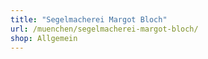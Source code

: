```yaml
---
title: "Segelmacherei Margot Bloch"
url: /muenchen/segelmacherei-margot-bloch/
shop: Allgemein
---
```

